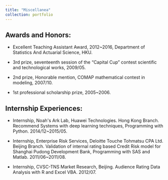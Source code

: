 ```yaml
---
title: "Miscellanea"
collection: portfolio
---
```


## Awards and Honors:

- Excellent Teaching Assistant Award, 2012~2016, Department of Statistics And Actuarial Science, HKU.

- 3rd prize, seventeenth session of the “Capital Cup” contest scientific and  technological works, 2009/05.

- 2nd prize, Honorable mention, COMAP mathematical contest in modeling, 2007/10.

- 1st professional scholarship prize, 2005~2006.

## Internship Experiences:

- Internship, Noah's Ark Lab, Huawei Technologies. Hong Kong Branch. Recommend Systems with deep learning techniques, Programming with Python. 2014/12~2015/05.

- Internship, Enterprise Risk Services, Deloitte Touche Tohmatsu CPA Ltd. Beijing Branch. Validation of internal rating based Credit Risk model for Shanghai Pudong Development Bank, Programming with SAS and Matlab. 2011/06~2011/08.

- Internship, CVSC-TNS Market Research, Beijing. Audience Rating Data Analysis with R and Excel VBA. 2012/07. 
